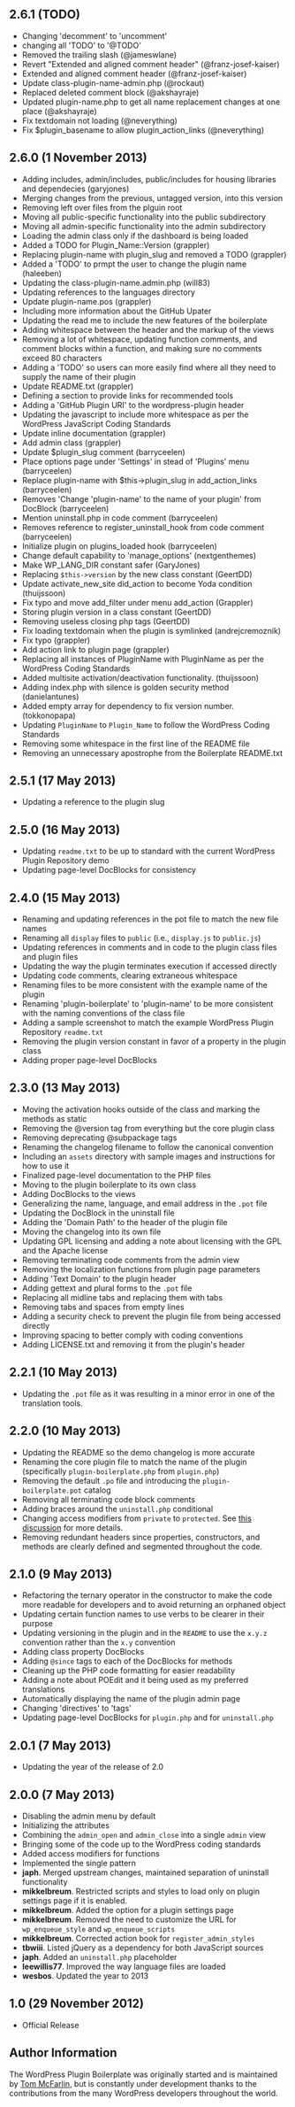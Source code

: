 ## 2.6.1 (TODO)

* Changing 'decomment' to 'uncomment'
* changing all 'TODO' to '@TODO'
* Removed the trailing slash (@jameswlane)
* Revert "Extended and aligned comment header" (@franz-josef-kaiser)
* Extended and aligned comment header (@franz-josef-kaiser)
* Update class-plugin-name-admin.php (@rockaut)
* Replaced deleted comment block (@akshayraje)
* Updated plugin-name.php to get all name replacement changes at one place (@akshayraje)
* Fix textdomain not loading (@neverything)
* Fix $plugin_basename to allow plugin_action_links (@neverything)

## 2.6.0 (1 November 2013)

* Adding includes, admin/includes, public/includes for housing libraries and dependecies (garyjones)
* Merging changes from the previous, untagged version, into this version
* Removing left over files from the plguin root
* Moving all public-specific functionality into the public subdirectory
* Moving all admin-specific functionality into the admin subdirectory
* Loading the admin class only if the dashboard is being loaded
* Added a TODO for Plugin_Name::Version (grappler)
* Replacing plugin-name with plugin_slug and removed a TODO (grappler)
* Added a 'TODO' to prmpt the user to change the plugin name (haleeben)
* Updating the class-plugin-name.admin.php (will83)
* Updating references to the languages directory
* Update plugin-name.pos (grappler)
* Including more information about the GitHub Upater
* Updating the read me to include the new features of the boilerplate
* Adding whitespace between the header and the markup of the views
* Removing a lot of whitespace, updating function comments, and comment blocks within a function, and making sure no comments exceed 80 characters
* Adding a 'TODO' so users can more easily find where all they need to supply the name of their plugin
* Update README.txt (grappler)
* Defining a section to provide links for recommended tools
* Adding a 'GitHub Plugin URI' to the wordpress-plugin header
* Updating the javascript to include more whitespace as per the WordPress JavaScript Coding Standards
* Update inline documentation (grappler)
* Add admin class (grappler)
* Update $plugin_slug comment (barryceelen)
* Place options page under 'Settings' in stead of 'Plugins' menu (barryceelen)
* Replace plugin-name with $this->plugin_slug in add_action_links (barryceelen)
* Removes 'Change 'plugin-name' to the name of your plugin' from DocBlock (barryceelen)
* Mention uninstall.php in code comment (barryceelen)
* Removes reference to register_uninstall_hook from code comment (barryceelen)
* Initialize plugin on plugins_loaded hook (barryceelen)
* Change default capability to 'manage_options' (nextgenthemes)
* Make WP_LANG_DIR constant safer (GaryJones)
* Replacing `$this->version` by the new class constant (GeertDD)
* Update activate_new_site did_action to become Yoda condition (thuijssoon)
* Fix typo and move add_filter under menu add_action (Grappler)
* Storing plugin version in a class constant (GeertDD)
* Removing useless closing php tags (GeertDD)
* Fix loading textdomain when the plugin is symlinked (andrejcremoznik)
* Fix typo (grappler)
* Add action link to plugin page (grappler)
* Replacing all instances of PluginName with PluginName as per the WordPress Coding Standards
* Added multisite activation/deactivation functionality. (thuijssoon)
* Adding index.php with silence is golden security method (danielantunes)
* Added empty array for dependency to fix version number. (tokkonopapa)
* Updating `PluginName` to `Plugin_Name` to follow the WordPress Coding Standards
* Removing some whitespace in the first line of the README file
* Removing an unnecessary apostrophe from the Boilerplate README.txt

## 2.5.1 (17 May 2013)

* Updating a reference to the plugin slug

## 2.5.0 (16 May 2013)

* Updating `readme.txt` to be up to standard with the current WordPress Plugin Repository demo
* Updating page-level DocBlocks for consistency

## 2.4.0 (15 May 2013)

* Renaming and updating references in the pot file to match the new file names
* Renaming all `display` files to `public` (i.e., `display.js` to `public.js`)
* Updating references in comments and in code to the plugin class files and plugin files
* Updating the way the plugin terminates execution if accessed directly
* Updating code comments, clearing extraneous whitespace
* Renaming files to be more consistent with the example name of the plugin
* Renaming 'plugin-boilerplate' to 'plugin-name' to be more consistent with the naming conventions of the class file
* Adding a sample screenshot to match the example WordPress Plugin Repository `readme.txt`
* Removing the plugin version constant in favor of a property in the plugin class
* Adding proper page-level DocBlocks

## 2.3.0 (13 May 2013)

* Moving the activation hooks outside of the class and marking the methods as static
* Removing the @version tag from everything but the core plugin class
* Removing deprecating @subpackage tags
* Renaming the changelog filename to follow the canonical convention
* Including an `assets` directory with sample images and instructions for how to use it
* Finalized page-level documentation to the PHP files
* Moving to the plugin boilerplate to its own class
* Adding DocBlocks to the views
* Generalizing the name, language, and email address in the `.pot` file
* Updating the DocBlock in the uninstall file
* Adding the 'Domain Path' to the header of the plugin file
* Moving the changelog into its own file
* Updating GPL licensing and adding a note about licensing with the GPL and the Apache license
* Removing terminating code comments from the admin view
* Removing the localization functions from plugin page parameters
* Adding 'Text Domain' to the plugin header
* Adding gettext and plural forms to the `.pot` file
* Replacing all midline tabs and replacing them with tabs
* Removing tabs and spaces from empty lines
* Adding a security check to prevent the plugin file from being accessed directly
* Improving spacing to better comply with coding conventions
* Adding LICENSE.txt and removing it from the plugin's header

## 2.2.1 (10 May 2013)

* Updating the `.pot` file as it was resulting in a minor error in one of the translation tools.

## 2.2.0 (10 May 2013)

* Updating the README so the demo changelog is more accurate
* Renaming the core plugin file to match the name of the plugin (specifically `plugin-boilerplate.php` from `plugin.php`)
* Removing the default `.po` file and introducing the `plugin-boilerplate.pot` catalog
* Removing all terminating code block comments
* Adding braces around the `uninstall.php` conditional
* Changing access modifiers from `private` to `protected`. See [this discussion](https://github.com/tommcfarlin/WordPress-Plugin-Boilerplate/issues/36) for more details.
* Removing redundant headers since properties, constructors, and methods are clearly defined and segmented throughout the code.

## 2.1.0 (9 May 2013)

* Refactoring the ternary operator in the constructor to make the code more readable for developers and to avoid returning an orphaned object
* Updating certain function names to use verbs to be clearer in their purpose
* Updating versioning in the plugin and in the `README` to use the `x.y.z` convention rather than the `x.y` convention
* Adding class property DocBlocks
* Adding `@since` tags to each of the DocBlocks for methods
* Cleaning up the PHP code formatting for easier readability
* Adding a note about POEdit and it being used as my preferred translations
* Automatically displaying the name of the plugin admin page
* Changing 'directives' to 'tags'
* Updating page-level DocBlocks for `plugin.php` and for `uninstall.php`

## 2.0.1 (7 May 2013)

* Updating the year of the release of 2.0

## 2.0.0 (7 May 2013)

* Disabling the admin menu by default
* Initializing the attributes
* Combining the `admin_open` and `admin_close` into a single `admin` view
* Bringing some of the code up to the WordPress coding standards
* Added access modifiers for functions
* Implemented the single pattern
* **japh**. Merged upstream changes, maintained separation of uninstall functionality
* **mikkelbreum**. Restricted scripts and styles to load only on plugin settings page if it is enabled.
* **mikkelbreum**. Added the option for a plugin settings page
* **mikkelbreum**. Removed the need to customize the URL for `wp_enqueue_style` and `wp_enqueue_scripts`
* **mikkelbreum**. Corrected action book for `register_admin_styles`
* **tbwiii**. Listed jQuery as a dependency for both JavaScript sources
* **japh**. Added an `uninstall.php` placeholder
* **leewillis77**. Improved the way language files are loaded
* **wesbos**. Updated the year to 2013

## 1.0 (29 November 2012)

* Official Release

## Author Information

The WordPress Plugin Boilerplate was originally started and is maintained by [Tom McFarlin](http://twitter.com/tommcfarlin/), but is constantly under development thanks to the contributions from the many WordPress developers throughout the world.
